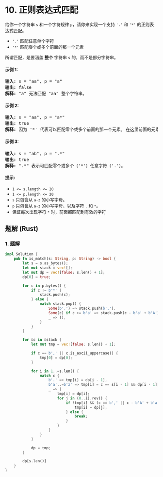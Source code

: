 # 10. 正则表达式匹配
给你一个字符串 `s` 和一个字符规律 `p`，请你来实现一个支持 `'.'` 和 `'*'` 的正则表达式匹配。
* `'.'` 匹配任意单个字符
* `'*'` 匹配零个或多个前面的那一个元素

所谓匹配，是要涵盖 **整个** 字符串 `s` 的，而不是部分字符串。

#### 示例 1:
<pre>
<strong>输入:</strong> s = "aa", p = "a"
<strong>输出:</strong> false
<strong>解释:</strong> "a" 无法匹配 "aa" 整个字符串。
</pre>

#### 示例 2:
<pre>
<strong>输入:</strong> s = "aa", p = "a*"
<strong>输出:</strong> true
<strong>解释:</strong> 因为 '*' 代表可以匹配零个或多个前面的那一个元素, 在这里前面的元素就是 'a'。因此，字符串 "aa" 可被视为 'a' 重复了一次。
</pre>

#### 示例 3:
<pre>
<strong>输入:</strong> s = "ab", p = ".*"
<strong>输出:</strong> true
<strong>解释:</strong> ".*" 表示可匹配零个或多个（'*'）任意字符（'.'）。
</pre>

#### 提示:
* `1 <= s.length <= 20`
* `1 <= p.length <= 20`
* `s` 只包含从 `a-z` 的小写字母。
* `p` 只包含从 `a-z` 的小写字母，以及字符 `.` 和 `*`。
* 保证每次出现字符 `*` 时，前面都匹配到有效的字符

## 题解 (Rust)

### 1. 题解
```Rust
impl Solution {
    pub fn is_match(s: String, p: String) -> bool {
        let s = s.as_bytes();
        let mut stack = vec![];
        let mut dp = vec![false; s.len() + 1];
        dp[0] = true;

        for c in p.bytes() {
            if c != b'*' {
                stack.push(c);
            } else {
                match stack.pop() {
                    Some(b'.') => stack.push(b','),
                    Some(c) if c >= b'a' => stack.push(c - b'a' + b'A'),
                    _ => (),
                }
            }
        }

        for &c in &stack {
            let mut tmp = vec![false; s.len() + 1];

            if c == b',' || c.is_ascii_uppercase() {
                tmp[0] = dp[0];
            }

            for i in 1..=s.len() {
                match c {
                    b'.' => tmp[i] = dp[i - 1],
                    b'a'..=b'z' => tmp[i] = c == s[i - 1] && dp[i - 1],
                    _ => {
                        tmp[i] = dp[i];
                        for j in (0..i).rev() {
                            if !tmp[i] && (c == b',' || c - b'A' + b'a' == s[j]) {
                                tmp[i] = dp[j];
                            } else {
                                break;
                            }
                        }
                    }
                }
            }

            dp = tmp;
        }

        dp[s.len()]
    }
}
```
